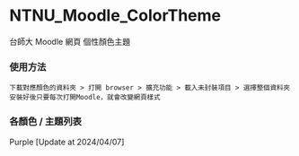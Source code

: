# NTNU_Moodle_ColorTheme
台師大 Moodle 網頁 個性顏色主題

### 使用方法
```
下載對應顏色的資料夾 > 打開 browser > 擴充功能 > 載入未封裝項目 > 選擇整個資料夾
安裝好後只要每次打開Moodle，就會改變網頁樣式
```
### 各顏色 / 主題列表
Purple [Update at 2024/04/07]



